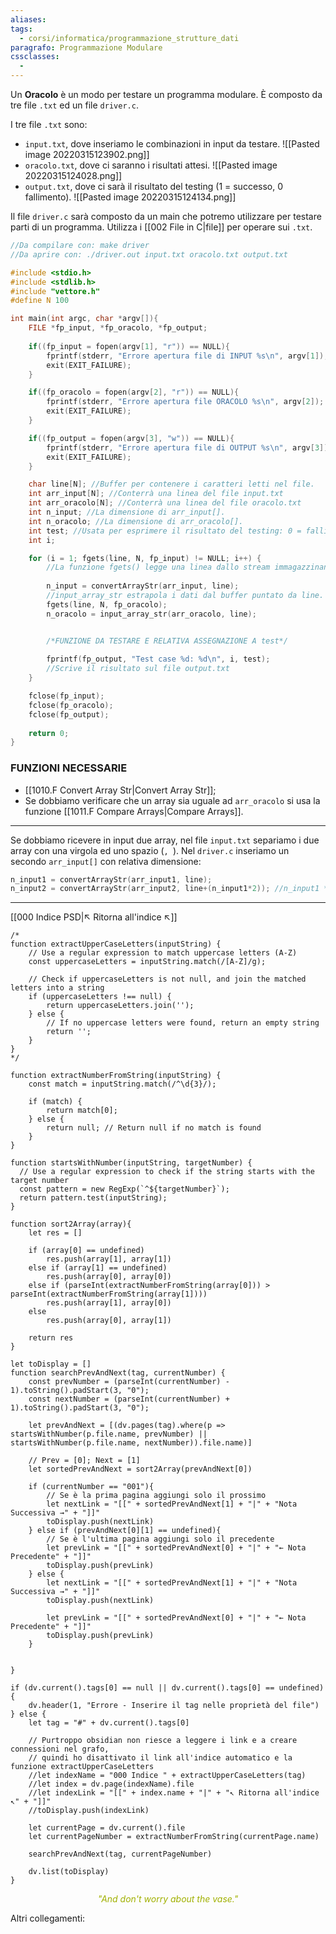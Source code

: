 ```yaml
---
aliases: 
tags:
  - corsi/informatica/programmazione_strutture_dati
paragrafo: Programmazione Modulare
cssclasses:
  - 
---
```

Un **Oracolo** è un modo per testare un programma modulare.
È composto da tre file `.txt` ed un file `driver.c`.

I tre file `.txt` sono:
- `input.txt`, dove inseriamo le combinazioni in input da testare.
	![[Pasted image 20220315123902.png]]
- `oracolo.txt`, dove ci saranno i risultati attesi.
	![[Pasted image 20220315124028.png]]
- `output.txt`, dove ci sarà il risultato del testing ($1$ = successo, $0$ fallimento).
	![[Pasted image 20220315124134.png]]

Il file `driver.c` sarà composto da un main che potremo utilizzare per testare parti di un programma. Utilizza i [[002 File in C|file]] per operare sui `.txt`.

```C
//Da compilare con: make driver
//Da aprire con: ./driver.out input.txt oracolo.txt output.txt

#include <stdio.h>
#include <stdlib.h>
#include "vettore.h"
#define N 100

int main(int argc, char *argv[]){
	FILE *fp_input, *fp_oracolo, *fp_output;
 
	if((fp_input = fopen(argv[1], "r")) == NULL){
		fprintf(stderr, "Errore apertura file di INPUT %s\n", argv[1]);
		exit(EXIT_FAILURE);
	}

	if((fp_oracolo = fopen(argv[2], "r")) == NULL){
		fprintf(stderr, "Errore apertura file ORACOLO %s\n", argv[2]);
		exit(EXIT_FAILURE);
	}

	if((fp_output = fopen(argv[3], "w")) == NULL){
		fprintf(stderr, "Errore apertura file di OUTPUT %s\n", argv[3]);
		exit(EXIT_FAILURE);
	}

	char line[N]; //Buffer per contenere i caratteri letti nel file.
	int arr_input[N]; //Conterrà una linea del file input.txt
	int arr_oracolo[N]; //Conterrà una linea del file oracolo.txt
	int n_input; //La dimensione di arr_input[].
	int n_oracolo; //La dimensione di arr_oracolo[].
	int test; //Usata per esprimere il risultato del testing: 0 = fallimento; 1 = successo.
	int i;

	for (i = 1; fgets(line, N, fp_input) != NULL; i++) {
		//La funzione fgets() legge una linea dallo stream immagazzinandola nel buffer puntato da line.
		
		n_input = convertArrayStr(arr_input, line);
		//input_array_str estrapola i dati dal buffer puntato da line.
		fgets(line, N, fp_oracolo);
		n_oracolo = input_array_str(arr_oracolo, line);


		/*FUNZIONE DA TESTARE E RELATIVA ASSEGNAZIONE A test*/
	
		fprintf(fp_output, "Test case %d: %d\n", i, test);
		//Scrive il risultato sul file output.txt
	}

	fclose(fp_input);
	fclose(fp_oracolo);
	fclose(fp_output);
	
	return 0;
}
```

### FUNZIONI NECESSARIE
- [[1010.F Convert Array Str|Convert Array Str]];
- Se dobbiamo verificare che un array sia uguale ad `arr_oracolo` si usa la funzione [[1011.F Compare Arrays|Compare Arrays]].

---
Se dobbiamo ricevere in input due array, nel file `input.txt` separiamo i due array con una virgola ed uno spazio (`, `).
Nel `driver.c` inseriamo un secondo `arr_input[]` con relativa dimensione:
```C
n_input1 = convertArrayStr(arr_input1, line);
n_input2 = convertArrayStr(arr_input2, line+(n_input1*2)); //n_input1 * 2 = dimensione array 1 + spazi.
```

___
[[000 Indice PSD|↖ Ritorna all'indice ↖]]

```dataviewjs
/*
function extractUpperCaseLetters(inputString) {
	// Use a regular expression to match uppercase letters (A-Z)
	const uppercaseLetters = inputString.match(/[A-Z]/g);
	
	// Check if uppercaseLetters is not null, and join the matched letters into a string
	if (uppercaseLetters !== null) {
		return uppercaseLetters.join('');
	} else {
	    // If no uppercase letters were found, return an empty string
	    return '';
	}
}
*/

function extractNumberFromString(inputString) {
	const match = inputString.match(/^\d{3}/);
	
	if (match) {
		return match[0];
	} else {
		return null; // Return null if no match is found
	}
}

function startsWithNumber(inputString, targetNumber) {
  // Use a regular expression to check if the string starts with the target number
  const pattern = new RegExp(`^${targetNumber}`);
  return pattern.test(inputString);
}

function sort2Array(array){
	let res = []
	
	if (array[0] == undefined)
		res.push(array[1], array[1])
	else if (array[1] == undefined)
		res.push(array[0], array[0])
	else if (parseInt(extractNumberFromString(array[0])) > parseInt(extractNumberFromString(array[1])))
		res.push(array[1], array[0])
	else
		res.push(array[0], array[1])
	
	return res
}

let toDisplay = []
function searchPrevAndNext(tag, currentNumber) {
	const prevNumber = (parseInt(currentNumber) - 1).toString().padStart(3, "0");
	const nextNumber = (parseInt(currentNumber) + 1).toString().padStart(3, "0");
	
	let prevAndNext = [(dv.pages(tag).where(p => startsWithNumber(p.file.name, prevNumber) || startsWithNumber(p.file.name, nextNumber)).file.name)]
	
	// Prev = [0]; Next = [1]
	let sortedPrevAndNext = sort2Array(prevAndNext[0])
	
	if (currentNumber == "001"){ 
		// Se è la prima pagina aggiungi solo il prossimo
		let nextLink = "[[" + sortedPrevAndNext[1] + "|" + "Nota Successiva →" + "]]"
		toDisplay.push(nextLink)
	} else if (prevAndNext[0][1] == undefined){
		// Se è l'ultima pagina aggiungi solo il precedente
		let prevLink = "[[" + sortedPrevAndNext[0] + "|" + "← Nota Precedente" + "]]"
		toDisplay.push(prevLink)
	} else {
		let nextLink = "[[" + sortedPrevAndNext[1] + "|" + "Nota Successiva →" + "]]"
		toDisplay.push(nextLink)
		
		let prevLink = "[[" + sortedPrevAndNext[0] + "|" + "← Nota Precedente" + "]]"
		toDisplay.push(prevLink)
	}
	
	
}

if (dv.current().tags[0] == null || dv.current().tags[0] == undefined){
	dv.header(1, "Errore - Inserire il tag nelle proprietà del file")
} else {
	let tag = "#" + dv.current().tags[0]

	// Purtroppo obsidian non riesce a leggere i link e a creare connessioni nel grafo,
	// quindi ho disattivato il link all'indice automatico e la funzione extractUpperCaseLetters
	//let indexName = "000 Indice " + extractUpperCaseLetters(tag)
	//let index = dv.page(indexName).file
	//let indexLink = "[[" + index.name + "|" + "↖ Ritorna all'indice ↖" + "]]"
	//toDisplay.push(indexLink)
	
	let currentPage = dv.current().file
	let currentPageNumber = extractNumberFromString(currentPage.name)
	
	searchPrevAndNext(tag, currentPageNumber)
	
	dv.list(toDisplay)
}
```
<center><font color="rainbow"><i>"And don't worry about the vase."</i></font></center>

Altri collegamenti: 

